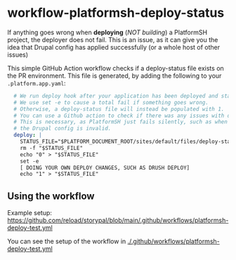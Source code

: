 # workflow-platformsh-deploy-status

If anything goes wrong when **deploying** (*NOT building*) a PlatformSH project, the deployer does not fail.
This is an issue, as it can give you the idea that Drupal config has applied successfully (or a whole host of other issues)

This simple GitHub Action workflow checks if a deploy-status file exists on the PR environment.
This file is generated, by adding the following to your `.platform.app.yaml`:

```yml
  # We run deploy hook after your application has been deployed and started.
  # We use set -e to cause a total fail if something goes wrong.
  # Otherwise, a deploy-status file will instead be populated with 1.
  # You can use a Github action to check if there was any issues with deploy.
  # This is necessary, as PlatformSH just fails silently, such as when
  # the Drupal config is invalid.
  deploy: |
    STATUS_FILE="$PLATFORM_DOCUMENT_ROOT/sites/default/files/deploy-status"
    rm -f "$STATUS_FILE"
    echo "0" > "$STATUS_FILE"
    set -e
    [ DOING YOUR OWN DEPLOY CHANGES, SUCH AS DRUSH DEPLOY]
    echo "1" > "$STATUS_FILE"
```

## Using the workflow

Example setup: https://github.com/reload/storypal/blob/main/.github/workflows/platformsh-deploy-test.yml

You can see the setup of the workflow in [./.github/workflows/platformsh-deploy-test.yml]()
